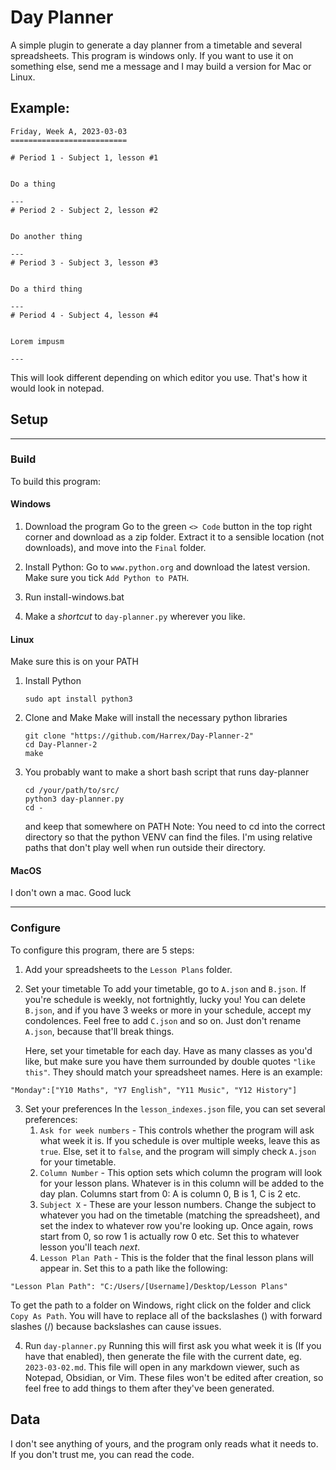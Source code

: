 # Day Planner
A simple plugin to generate a day planner from a timetable and several spreadsheets.
This program is windows only. If you want to use it on something else, send me a message and I may build a version for Mac or Linux.

Example:
---
```
Friday, Week A, 2023-03-03
==========================

# Period 1 - Subject 1, lesson #1


Do a thing  
  
---
# Period 2 - Subject 2, lesson #2


Do another thing  
  
---
# Period 3 - Subject 3, lesson #3


Do a third thing  
  
---
# Period 4 - Subject 4, lesson #4


Lorem impusm  
  
---
```
This will look different depending on which editor you use. That's how it would look in notepad.

## Setup
---
### Build
To build this program:
#### Windows
1. Download the program
    Go to the green `<> Code` button in the top right corner and download as a zip folder. Extract it to a sensible location (not downloads), and move into the `Final` folder.
2. Install Python:
    Go to `www.python.org` and download the latest version. Make sure you tick `Add Python to PATH`.
3. Run install-windows.bat

4. Make a *shortcut* to `day-planner.py` wherever you like. 

#### Linux
Make sure this is on your PATH
1. Install Python
    ```
    sudo apt install python3
    ```
2. Clone and Make
    Make will install the necessary python libraries
    ```
    git clone "https://github.com/Harrex/Day-Planner-2"
    cd Day-Planner-2
    make 
    ```
3. You probably want to make a short bash script that runs day-planner
    ```
    cd /your/path/to/src/
    python3 day-planner.py
    cd -
    ```
    and keep that somewhere on PATH
    Note: You need to cd into the correct directory so that the python VENV can find the files. I'm using relative paths that don't play well when run outside their directory.

#### MacOS
I don't own a mac. Good luck

---

### Configure

To configure this program, there are 5 steps:

1. Add your spreadsheets to the `Lesson Plans` folder. 

2. Set your timetable
    To add your timetable, go to `A.json` and `B.json`. If you're schedule is weekly, not fortnightly, lucky you! You can delete `B.json`, and if you have 3 weeks or more in your schedule, accept my condolences. Feel free to add `C.json` and so on. Just don't rename `A.json`, because that'll break things.
    
    Here, set your timetable for each day. Have as many classes as you'd like, but make sure you have them surrounded by double quotes `"like this"`. They should match your spreadsheet names.
    Here is an example:

```
"Monday":["Y10 Maths", "Y7 English", "Y11 Music", "Y12 History"]
```


3. Set your preferences
In the `lesson_indexes.json` file, you can set several preferences:
    1. `Ask for week numbers` - This controls whether the program will ask what week it is. If you schedule is over multiple weeks, leave this as `true`. Else, set it to `false`, and the program will simply check `A.json` for your timetable.
    2. `Column Number` - This option sets which column the program will look for your lesson plans. Whatever is in this column will be added to the day plan. Columns start from 0: A is column 0, B is 1, C is 2 etc.
    3. `Subject X` - These are your lesson numbers. Change the subject to whatever you had on the timetable (matching the spreadsheet), and set the index to whatever row you're looking up. Once again, rows start from 0, so row 1 is actually row 0 etc. Set this to whatever lesson you'll teach *next*.
    4. `Lesson Plan Path` - This is the folder that the final lesson plans will appear in. Set this to a path like the following:
```
"Lesson Plan Path": "C:/Users/[Username]/Desktop/Lesson Plans"
```

To get the path to a folder on Windows, right click on the folder and click `Copy As Path`. You will have to replace all of the backslashes (\) with forward slashes (/) because backslashes can cause issues.


4. Run `day-planner.py` 
    Running this will first ask you what week it is (If you have that enabled), then generate the file with the current date, eg. `2023-03-02.md`. This file will open in any markdown viewer, such as Notepad, Obsidian, or Vim. These files won't be edited after creation, so feel free to add things to them after they've been generated.




## Data
I don't see anything of yours, and the program only reads what it needs to. If you don't trust me, you can read the code.
